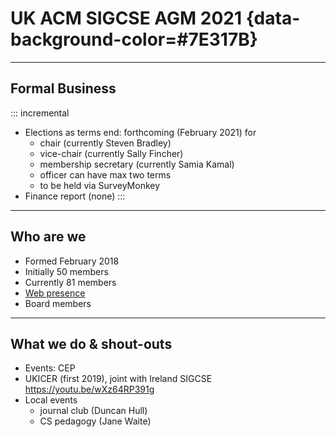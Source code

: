 # UK ACM SIGCSE AGM 2021 {data-background-color=#7E317B}

---

## Formal Business

::: incremental

- Elections as terms end: forthcoming (February 2021) for 
  - chair (currently Steven Bradley)
  - vice-chair (currently Sally Fincher)
  - membership secretary (currently Samia Kamal)
  - officer can have max two terms
  - to be held via SurveyMonkey
- Finance report (none)
:::
---
    
## Who are we

- Formed February 2018
- Initially 50 members
- Currently 81 members
- [Web presence](https://uki-sigcse.hosting.acm.org/contact/)
- Board members

---

## What we do & shout-outs

- Events: CEP
- UKICER (first 2019), joint with Ireland SIGCSE <https://youtu.be/wXz64RP391g>
- Local events
  - journal club (Duncan Hull)
  - CS pedagogy  (Jane Waite)

